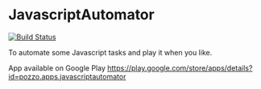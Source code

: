 # JavascriptAutomator

[![Build Status](https://travis-ci.org/Pozzoooo/JavascriptAutomator.svg?branch=master)](https://travis-ci.org/Pozzoooo/JavascriptAutomator)

To automate some Javascript tasks and play it when you like.

App available on Google Play https://play.google.com/store/apps/details?id=pozzo.apps.javascriptautomator
